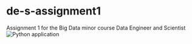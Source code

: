 # de-s-assignment1
Assignment 1 for the Big Data minor course Data Engineer and Scientist
![Python application](https://github.com/emasiraj/de-s-assignment1/workflows/Python%20application/badge.svg?branch=master)
